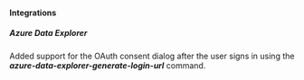 
#### Integrations

##### Azure Data Explorer

Added support for the OAuth consent dialog after the user signs in using the ***azure-data-explorer-generate-login-url*** command.